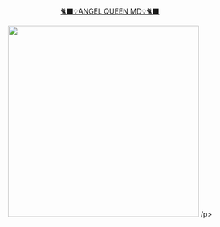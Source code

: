 
<p align="center"> 
<u>🐈‍⬛💡ANGEL QUEEN MD💡🐈‍⬛</u>
</p>
<p align="center">
<img src="https://telegra.ph/file/37ab3e0b0b79d20a92166.jpg" 
<width="600" height="380"/>
  /p>
